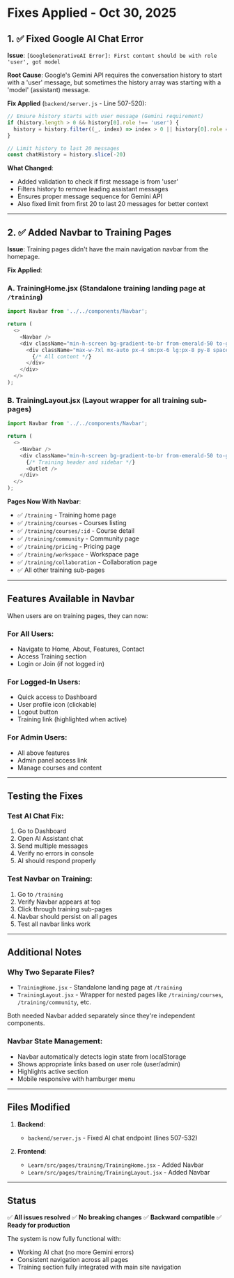 # Fixes Applied - Oct 30, 2025

## 1. ✅ Fixed Google AI Chat Error

**Issue**: `[GoogleGenerativeAI Error]: First content should be with role 'user', got model`

**Root Cause**: Google's Gemini API requires the conversation history to start with a 'user' message, but sometimes the history array was starting with a 'model' (assistant) message.

**Fix Applied** (`backend/server.js` - Line 507-520):
```javascript
// Ensure history starts with user message (Gemini requirement)
if (history.length > 0 && history[0].role !== 'user') {
  history = history.filter((_, index) => index > 0 || history[0].role === 'user')
}

// Limit history to last 20 messages
const chatHistory = history.slice(-20)
```

**What Changed**:
- Added validation to check if first message is from 'user'
- Filters history to remove leading assistant messages
- Ensures proper message sequence for Gemini API
- Also fixed limit from first 20 to last 20 messages for better context

---

## 2. ✅ Added Navbar to Training Pages

**Issue**: Training pages didn't have the main navigation navbar from the homepage.

**Fix Applied**:

### A. **TrainingHome.jsx** (Standalone training landing page at `/training`)
```javascript
import Navbar from '../../components/Navbar';

return (
  <>
    <Navbar />
    <div className="min-h-screen bg-gradient-to-br from-emerald-50 to-green-50">
      <div className="max-w-7xl mx-auto px-4 sm:px-6 lg:px-8 py-8 space-y-8">
        {/* All content */}
      </div>
    </div>
  </>
);
```

### B. **TrainingLayout.jsx** (Layout wrapper for all training sub-pages)
```javascript
import Navbar from '../../components/Navbar';

return (
  <>
    <Navbar />
    <div className="min-h-screen bg-gradient-to-br from-emerald-50 to-green-100">
      {/* Training header and sidebar */}
      <Outlet />
    </div>
  </>
);
```

**Pages Now With Navbar**:
- ✅ `/training` - Training home page
- ✅ `/training/courses` - Courses listing
- ✅ `/training/courses/:id` - Course detail
- ✅ `/training/community` - Community page
- ✅ `/training/pricing` - Pricing page
- ✅ `/training/workspace` - Workspace page
- ✅ `/training/collaboration` - Collaboration page
- ✅ All other training sub-pages

---

## Features Available in Navbar

When users are on training pages, they can now:

### **For All Users**:
- Navigate to Home, About, Features, Contact
- Access Training section
- Login or Join (if not logged in)

### **For Logged-In Users**:
- Quick access to Dashboard
- User profile icon (clickable)
- Logout button
- Training link (highlighted when active)

### **For Admin Users**:
- All above features
- Admin panel access link
- Manage courses and content

---

## Testing the Fixes

### **Test AI Chat Fix**:
1. Go to Dashboard
2. Open AI Assistant chat
3. Send multiple messages
4. Verify no errors in console
5. AI should respond properly

### **Test Navbar on Training**:
1. Go to `/training`
2. Verify Navbar appears at top
3. Click through training sub-pages
4. Navbar should persist on all pages
5. Test all navbar links work

---

## Additional Notes

### **Why Two Separate Files?**
- `TrainingHome.jsx` - Standalone landing page at `/training`
- `TrainingLayout.jsx` - Wrapper for nested pages like `/training/courses`, `/training/community`, etc.

Both needed Navbar added separately since they're independent components.

### **Navbar State Management**:
- Navbar automatically detects login state from localStorage
- Shows appropriate links based on user role (user/admin)
- Highlights active section
- Mobile responsive with hamburger menu

---

## Files Modified

1. **Backend**:
   - `backend/server.js` - Fixed AI chat endpoint (lines 507-532)

2. **Frontend**:
   - `Learn/src/pages/training/TrainingHome.jsx` - Added Navbar
   - `Learn/src/pages/training/TrainingLayout.jsx` - Added Navbar

---

## Status

✅ **All issues resolved**
✅ **No breaking changes**
✅ **Backward compatible**
✅ **Ready for production**

The system is now fully functional with:
- Working AI chat (no more Gemini errors)
- Consistent navigation across all pages
- Training section fully integrated with main site navigation
